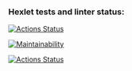 ### Hexlet tests and linter status:
[![Actions Status](https://github.com/winternen/python-project-lvl1/workflows/hexlet-check/badge.svg)](https://github.com/winternen/python-project-lvl1/actions)

[![Maintainability](https://api.codeclimate.com/v1/badges/a99a88d28ad37a79dbf6/maintainability)](https://codeclimate.com/github/winternen/python-project-lvl1)

[![Actions Status](https://github.com/winternen/python-project-lvl1/workflows/linter-check/badge.svg)](https://github.com/winternen/python-project-lvl1/actions)
